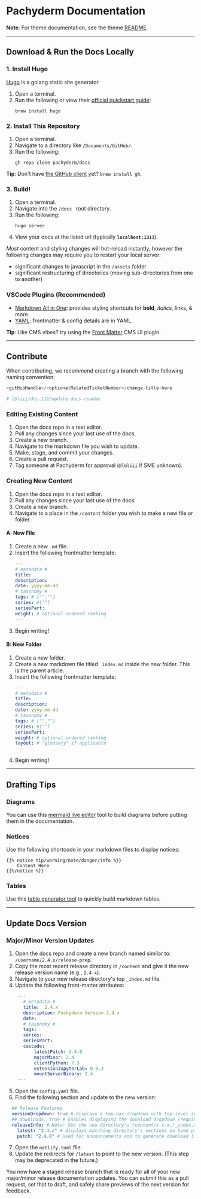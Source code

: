 # Pachyderm Documentation


**Note**:  For theme documentation, see the theme [README](themes/pach-emdash/README.md).

---

## Download & Run the Docs Locally 

### 1. Install Hugo

[Hugo](https://gohugo.io/) is a golang static site generator.

1. Open a terminal.
2. Run the following or view their [official quickstart guide](https://gohugo.io/getting-started/quick-start/):
    ```
    brew install hugo
    ```

### 2. Install This Repository

1. Open a terminal.
2. Navigate to a directory like `/Documents/GitHub/`.
3. Run the following:
    ```
    gh repo clone pachyderm/docs
    ```

**Tip**: Don't have [the GitHub client](https://cli.github.com/) yet? `brew install gh`.

### 3. Build! 

1. Open a terminal.
2. Navigate into the `/docs ` root directory. 
3. Run the following:
    ```
    hugo server
    ```
4. View your docs at the listed url (typically **`localhost:1313`**).

*Most* content and styling changes will hot-reload instantly, however the following changes may require you to restart your local server: 

- significant changes to javascript in the `/assets` folder
- significant restructuring of directories (moving sub-directories from one to another)

### VSCode Plugins (Recommended)

- [Markdown All in One](https://marketplace.visualstudio.com/items?itemName=yzhang.markdown-all-in-one): provides styling shortcuts for **bold**, *italics*, links, & more. 
- [YAML](https://marketplace.visualstudio.com/items?itemName=redhat.vscode-yaml): frontmatter & config details are in YAML.

**Tip**: Like CMS vibes? try using the [Front Matter](https://marketplace.visualstudio.com/items?itemName=eliostruyf.vscode-front-matter) CMS UI plugin.

---

## Contribute 

When contributing, we recommend creating a branch with the following naming convention:

```s
<gitHubHandle>/<optionalRelatedTicketNumber>/change-title-here

# lbliii/doc-111/update-docs-readme
```

### Editing Existing Content 

1. Open the docs repo in a text editor. 
2. Pull any changes since your last use of the docs.
3. Create a new branch.
4. Navigate to the markdown file you wish to update.
5. Make, stage, and commit your changes.
6. Create a pull request.
7. Tag someone at Pachyderm for approval (`@lbliii` if SME unknown).


### Creating New Content 

1. Open the docs repo in a text editor. 
2. Pull any changes since your last use of the docs.
3. Create a new branch.
4. Navigate to a place in the `/content` folder you wish to make a new file or folder.

#### A: New File 

1. Create a new `.md` file.
2. Insert the following frontmatter template:
    ```yaml
    ---
    # metadata # 
    title: 
    description: 
    date: yyyy-mm-dd
    # taxonomy #
    tags: # ["",""]
    series: #[""]
    seriesPart:
    weight: # optional ordered ranking
    --- 
    ```
3. Begin writing! 

#### B: New Folder 

1. Create a new folder.
2. Create a new markdown file titled `_index.md` inside the new folder. This is the parent article.
3. Insert the following frontmatter template:
    ```yaml
    ---
    # metadata # 
    title: 
    description: 
    date: yyyy-mm-dd
    # taxonomy #
    tags: # ["",""]
    series: #[""]
    seriesPart:
    weight: # optional ordered ranking
    layout: # "glossary" if applicable
    --- 
    ```
4. Begin writing! 

---

## Drafting Tips 


### Diagrams 

You can use this [mermaid live editor](https://mermaid.live/) tool to build diagrams before putting them in the documentation.

### Notices

Use the following shortcode in your markdown files to display notices:

```
{{% notice tip/warning/note/danger/info %}}
    Content Here
{{%/notice %}}
```

### Tables

Use this [table generator tool](https://www.tablesgenerator.com/markdown_tables) to quickly build markdown tables. 

---

## Update Docs Version

### Major/Minor Version Updates

1. Open the docs repo and create a new branch named similar to: `/username/2.4.x/release-prep`.
2. Copy the most recent release directory in `/content` and give it the new release version name (e.g., `2.4.x`).
3. Navigate to your new release directory's top `_index.md` file.
4. Update the following front-matter attributes: 
   ```yaml
    ---
      # metadata # 
      title:  2.4.x
      description: Pachyderm Version 2.4.x 
      date: 
      # taxonomy #
      tags:
      series:
      seriesPart:
      cascade:
          latestPatch: 2.4.0
          majorMinor: 2.4
          clientPython: 7.3 
          extensionJupyterLab: 0.6.3
          mountServerBinary: 2.4
    ---
   ```
5. Open the `config.yaml` file.
6. Find the following section and update to the new version:
```yaml
  ## Release Features
  versionDropdown: true # displays a top-nav dropdown with top-level sections served as versioned documentation. 
  ## downloads: true # Enables displaying the download dropdown (requires release.patch)
  releaseInfo: # Note: See the new directory's /content/x.x.x./_index.md page to set release-related frontmatter variables. 
    latest: "2.4.x" # displays matching directory's sections on home page; if blank, all directories are displayed.
    patch: "2.4.0" # Used for announcements and to generate download links
```
7. Open the `netlify.toml` file.
8. Update the redirects for `/latest` to point to the new version. (This step may be deprecated in the future.)

You now have a staged release branch that is ready for all of your new major/minor release documentation updates. You can submit this as a pull request, set that to draft, and safely share previews of the next version for feedback.
